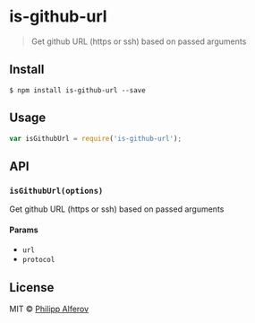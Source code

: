 # is-github-url

> Get github URL (https or ssh) based on passed arguments

## Install

```
$ npm install is-github-url --save
```

## Usage
```js
var isGithubUrl = require('is-github-url');
```

## API

### `isGithubUrl(options)`
Get github URL (https or ssh) based on passed arguments

#### Params
- `url`
- `protocol`

## License
MIT © [Philipp Alferov](https://github.com/alferov)
